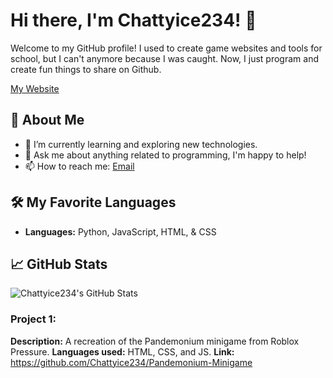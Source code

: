 # Hi there, I'm Chattyice234! 👋

Welcome to my GitHub profile! I used to create game websites and tools for school, but I can't anymore because I was caught. Now, I just program and create fun things to share on Github.

<a href="https://chattyice234.github.io">My Website</a>

## 🚀 About Me

- 🌱 I’m currently learning and exploring new technologies.
- 💬 Ask me about anything related to programming, I'm happy to help!
- 📫 How to reach me: [Email](mailto:iamohio1@outlook.com)

## 🛠️ My Favorite Languages

- **Languages:** Python, JavaScript, HTML, & CSS

## 📈 GitHub Stats

![Chattyice234's GitHub Stats](https://github-readme-stats.vercel.app/api?username=Chattyice234&show_icons=true&theme=radical)

### Project 1:
**Description:** A recreation of the Pandemonium minigame from Roblox Pressure.
**Languages used:** HTML, CSS, and JS.
**Link:** https://github.com/Chattyice234/Pandemonium-Minigame
